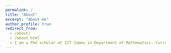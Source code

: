 ```yaml
---
permalink: /
title: "About"
excerpt: "About me"
author_profile: true
redirect_from: 
  - /about/
  - /about.html
  - I am a Phd scholar at IIT Jammu in Department of Mathematics. Currently my research interests is Inverse problems related to PDEs.
---
```



